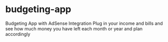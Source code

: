 # budgeting-app
Budgeting App with AdSense Integration
Plug in your income and bills and see how much money you have left each month or year and plan accordingly
